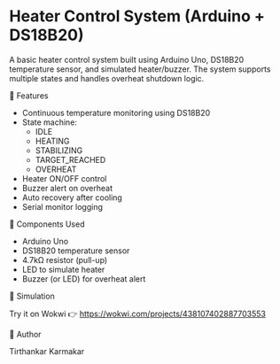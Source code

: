 # Heater Control System (Arduino + DS18B20)

A basic heater control system built using Arduino Uno, DS18B20 temperature sensor, and simulated heater/buzzer. The system supports multiple states and handles overheat shutdown logic.

 🚀 Features

- Continuous temperature monitoring using DS18B20
- State machine:
  - IDLE
  - HEATING
  - STABILIZING
  - TARGET_REACHED
  - OVERHEAT
- Heater ON/OFF control
- Buzzer alert on overheat
- Auto recovery after cooling
- Serial monitor logging

🧰 Components Used

- Arduino Uno
- DS18B20 temperature sensor
- 4.7kΩ resistor (pull-up)
- LED to simulate heater
- Buzzer (or LED) for overheat alert

🧪 Simulation

Try it on Wokwi 👉 https://wokwi.com/projects/438107402887703553

👤 Author

Tirthankar Karmakar


